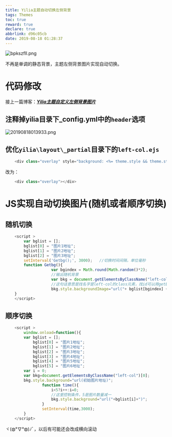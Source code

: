 ```yaml
---
title: Yilia主题自动切换左侧背景
tags: Themes
toc: true
reward: true
declare: true
abbrlink: d96c05cb
date: 2019-08-18 01:28:37
---
```


![bpkszfll.png](https://cdn.anyway1314.cn/imagebpkszfll.png-title)

不再是单调的静态背景，主题左侧背景图片实现自动切换。
<!-- more -->

# 代码修改
接上一篇博客：[***Yilia主题自定义左侧背景图片***](https://anyway1314.cn/post/c5c4ef21.html)

## 注释掉yilia目录下_config.yml中的`header`选项
![20190818013933.png](https://cdn.anyway1314.cn/image20190818013933.png)

## 优化`yilia\layout\_partial`目录下的`left-col.ejs`
``` js
    <div class="overlay" style="background: <%= theme.style && theme.style.header ? theme.style.header : defaultBg %>"></div>
```
改为：
``` js
    <div class="overlay"></div>
```
# JS实现自动切换图片(随机或者顺序切换)
## 随机切换
``` js
    <script >
        var bglist = [];
        bglist[0] = "图片1地址";
        bglist[1] = "图片2地址";
        bglist[2] = "图片3地址";
        setInterval('Getbg();', 3000);   //切换时间间隔，单位毫秒
        function Getbg(){
                    var bgindex = Math.round(Math.random()*2);
                    //输出随机背景
                    var bkg = document.getElementsByClassName("left-col")[0];  
                    //这句话意思是找名字是left-col的class元素，找id可以用getElementById()
                    bkg.style.backgroundImage="url("+ bglist[bgindex] +")";
    }
    </script>
```
## 顺序切换
``` js
    <script >
        window.onload=function(){
        var bglist = [];
            bglist[0] = "图片1地址";
            bglist[1] = "图片2地址";
            bglist[2] = "图片3地址";
            bglist[3] = "图片4地址";
            bglist[4] = "图片5地址";
            bglist[5] = "图片6地址";
        var i = 0;
        var bkg=document.getElementsByClassName("left-col")[0]; 
        bkg.style.background="url(初始图片地址)";  
                function time(){
                    i<5?i++:i=0; 
                    //这里控制条件，5是图片数量减一
                    bkg.style.background="url("+bglist[i]+")"; 
                }
                setInterval(time,3000);
        }
    </script>
```
ヾ(◍°∇°◍)ﾉﾞ，以后有可能还会改成横向滚动
